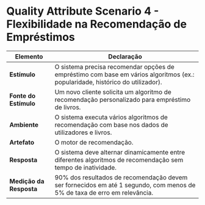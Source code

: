 # Quality Attribute Scenario 4 - Flexibilidade na Recomendação de Empréstimos

| **Elemento**  | **Declaração** |
|--------------|---------------|
| **Estímulo** | O sistema precisa recomendar opções de empréstimo com base em vários algoritmos (ex.: popularidade, histórico do utilizador). |
| **Fonte do Estímulo** | Um novo cliente solicita um algoritmo de recomendação personalizado para empréstimo de livros. |
| **Ambiente** | O sistema executa vários algoritmos de recomendação com base nos dados de utilizadores e livros. |
| **Artefato** | O motor de recomendação. |
| **Resposta** | O sistema deve alternar dinamicamente entre diferentes algoritmos de recomendação sem tempo de inatividade. |
| **Medição da Resposta** | 90% dos resultados de recomendação devem ser fornecidos em até 1 segundo, com menos de 5% de taxa de erro em relevância. |
